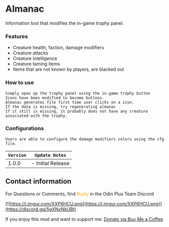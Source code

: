 # Almanac
Information tool that modifies the in-game trophy panel.
### Features
- Creature health, faction, damage modifiers
- Creature attacks
- Creature intelligence
- Creature taming items
- Items that are not known by players, are blacked out
### How to use
```
Simply open up the trophy panel using the in-game trophy button
Icons have been modified to become buttons.
Almanac generates file first time user clicks on a icon.
If the data is missing, try regenerating almanac
If it still is missing, it probably does not have any creature associated with the trophy.
```
### Configurations
```
Users are able to configure the damage modifiers colors using the cfg file.
```
| `Version` | `Update Notes`    |
|-----------|-------------------|
| 1.0.0     | - Initial Release |

## Contact information
For Questions or Comments, find <span style="color:orange">Rusty</span> in the Odin Plus Team Discord

[![https://i.imgur.com/XXP6HCU.png](https://i.imgur.com/XXP6HCU.png)](https://discord.gg/5gXNxNkUBt)

If you enjoy this mod and want to support me: [Donate via Buy Me a Coffee](https://www.buymeacoffee.com/peimalcolm2)
